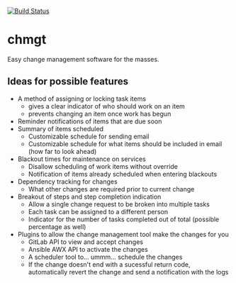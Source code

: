 [![Build Status](https://travis-ci.org/heimdal-rw/chmgt.svg?branch=master)](https://travis-ci.org/heimdal-rw/chmgt)

# chmgt
Easy change management software for the masses.

## Ideas for possible features
-	A method of assigning or locking task items
    -   gives a clear indicator of who should work on an item
    -   prevents changing an item once work has begun
-	Reminder notifications of items that are due soon
-	Summary of items scheduled
    -   Customizable schedule for sending email
    -   Customizable schedule for what items should be included in email (how far to look ahead)
-	Blackout times for maintenance on services
    -   Disallow scheduling of work items without override
    -   Notification of items already scheduled when entering blackouts
-	Dependency tracking for changes
    -   What other changes are required prior to current change
-	Breakout of steps and step completion indication
    -   Allow a single change request to be broken into multiple tasks
    -   Each task can be assigned to a different person
    -   Indicator for the number of tasks completed out of total (possible percentage as well)
-   Plugins to allow the change management tool make the changes for you
    -   GitLab API to view and accept changes
    -   Ansible AWX API to activate the changes
    -   A scheduler tool to... ummm... schedule the changes
    -   If the change doesn't end with a sucessful return code,          automatically revert the change and send a notification with the logs
